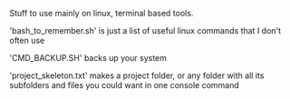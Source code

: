 Stuff to use mainly on linux, terminal based tools.

'bash_to_remember.sh' is just a list of useful linux commands that I don't often use

'CMD_BACKUP.SH' backs up your system

'project_skeleton.txt' makes a project folder, or any folder with all its subfolders and files you could want in one console command

